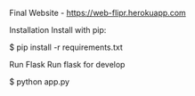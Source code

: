 Final Website - https://web-flipr.herokuapp.com

Installation
Install with pip:

$ pip install -r requirements.txt

Run Flask
Run flask for develop


$ python app.py
